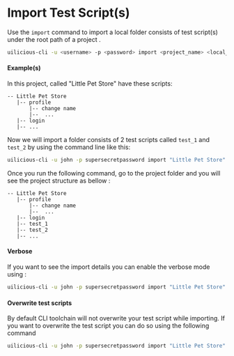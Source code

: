 # Import Test Script(s)

Use the `import` command to import a local folder consists of test script(s) under the root path of a project .
```bash
uilicious-cli -u <username> -p <password> import <project_name> <local_test_directory>
```
#### Example(s)
 
In this project, called "Little Pet Store" have these scripts:
```
-- Little Pet Store
   |-- profile
       |-- change name
       |--  ...
   |-- login
   |-- ... 
```

Now we will import a folder consists of 2 test scripts called `test_1` and `test_2` by using the command line like this:
```bash
uilicious-cli -u john -p supersecretpassword import "Little Pet Store" "/home/user/name_of_test_directory/"
```
Once you run the following command, go to the project folder and you will see the project structure as bellow :
```
-- Little Pet Store
   |-- profile
       |-- change name
       |--  ...
   |-- login
   |-- test_1
   |-- test_2
   |-- ... 
```

#### Verbose

If you want to see the import details you can enable the verbose mode using :

```bash
uilicious-cli -u john -p supersecretpassword import "Little Pet Store" "/home/user/name_of_test_directory/" --verbose
```

#### Overwrite test scripts

By default CLI toolchain will not overwrite your test script while importing. If you want to overwrite the test script you can do so using the following command

```bash
uilicious-cli -u john -p supersecretpassword import "Little Pet Store" "/home/user/name_of_test_directory/" --overwrite "y"
```
